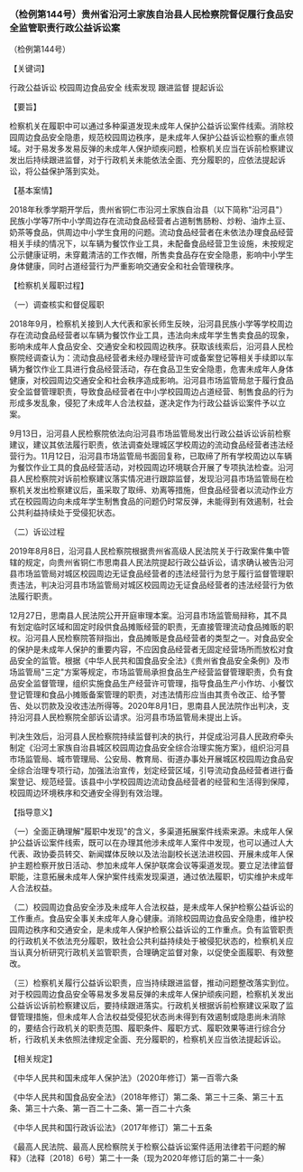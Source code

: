 ### （检例第144号）贵州省沿河土家族自治县人民检察院督促履行食品安全监管职责行政公益诉讼案
（检例第144号）

【关键词】

行政公益诉讼 校园周边食品安全 线索发现 跟进监督 提起诉讼

【要旨】

检察机关在履职中可以通过多种渠道发现未成年人保护公益诉讼案件线索。消除校园周边食品安全隐患，规范校园周边秩序，是未成年人保护公益诉讼检察的重点领域。对于易发多发易反弹的未成年人保护顽疾问题，检察机关应当在诉前检察建议发出后持续跟进监督，对于行政机关未能依法全面、充分履职的，应依法提起诉讼，将公益保护落到实处。

【基本案情】

2018年秋季学期开学后，贵州省铜仁市沿河土家族自治县（以下简称"沿河县"）民族小学等7所中小学周边存在流动食品经营者占道制售肠粉、炒粉、油炸土豆、奶茶等食品，供周边中小学生食用的问题。流动食品经营者在未依法办理食品经营相关手续的情况下，以车辆为餐饮作业工具，未配备食品经营卫生设施，未按规定公示健康证明，未穿戴清洁的工作衣帽，所售卖食品存在安全隐患，影响中小学生身体健康，同时占道经营行为严重影响交通安全和社会管理秩序。

【检察机关履职过程】

（一）调查核实和督促履职

2018年9月，检察机关接到人大代表和家长师生反映，沿河县民族小学等学校周边存在流动食品经营者以车辆为餐饮作业工具，违法向未成年学生售卖食品的现象，影响未成年人食品安全、交通安全和校园周边秩序。获取该线索后，沿河县人民检察院经调查认为：流动食品经营者未经办理经营许可或备案登记等相关手续即以车辆为餐饮作业工具进行食品经营活动，存在食品卫生安全隐患，危害未成年人身体健康，对校园周边交通安全和社会秩序造成影响。沿河县市场监管局怠于履行食品安全监督管理职责，导致食品经营者在中小学校园周边占道经营、制售食品的行为形成多发乱象，侵犯了未成年人合法权益，遂决定作为行政公益诉讼案件予以立案。

9月13日，沿河县人民检察院依法向沿河县市场监管局发出行政公益诉讼诉前检察建议，建议其依法履行职责，依法调查处理城区学校周边的流动食品经营者违法经营行为。11月12日，沿河县市场监管局书面回复称，已取缔了所有学校周边以车辆为餐饮作业工具的食品经营活动，对校园周边环境联合开展了专项执法检查。沿河县人民检察院对诉前检察建议落实情况进行跟踪监督，发现沿河县市场监管局在检察机关发出检察建议后，虽采取了取缔、劝离等措施，但食品经营者以流动作业方式在校园周边向未成年学生制售食品的问题仍时常反弹，未能得到有效遏制，社会公共利益持续处于受侵犯状态。

（二）诉讼过程

2019年8月8日，沿河县人民检察院根据贵州省高级人民法院关于行政案件集中管辖的规定，向贵州省铜仁市思南县人民法院提起行政公益诉讼，请求确认被告沿河县市场监管局对城区校园周边无证食品经营者的违法经营行为怠于履行监督管理职责违法，判决沿河县市场监管局对城区校园周边无证食品经营者的违法经营行为依法履行职责。

12月27日，思南县人民法院公开开庭审理本案。沿河县市场监管局辩称，其不具有划定临时区域和固定时段供食品摊贩经营的职责，无直接管理流动食品摊贩的职权。沿河县人民检察院答辩指出，食品摊贩是食品经营者的类型之一。对食品安全的保护是未成年人保护的重要内容，不应因食品经营者无固定经营场所而放松对食品安全的监管。根据《中华人民共和国食品安全法》《贵州省食品安全条例》及市场监管局"三定"方案等规定，市场监管局承担食品生产经营监督管理职责，负有食品安全监督管理，组织实施食品生产经营许可管理，指导食品生产小作坊、小餐饮登记管理和食品小摊贩备案管理的职责，对违法情形应当由其责令改正、给予警告、处以罚款及没收违法所得等。2020年8月1日，思南县人民法院作出判决，支持沿河县人民检察院全部诉讼请求。沿河县市场监管局未提出上诉。

判决生效后，沿河县人民检察院持续监督判决的执行，并促成沿河县人民政府牵头制定《沿河土家族自治县城区校园周边食品安全综合治理实施方案》，组织沿河县市场监管局、城市管理局、公安局、教育局、街道办事处开展城区校园周边食品安全综合治理专项行动，加强法治宣传，划定经营区域，引导流动食品经营者进行备案登记、规范经营。该县中小学校园周边流动食品经营者的经营和生活得到保障，校园周边环境秩序和交通安全得到有效治理。

【指导意义】

（一）全面正确理解"履职中发现"的含义，多渠道拓展案件线索来源。未成年人保护公益诉讼案件线索，既可以在办理其他涉未成年人案件中发现，也可以通过人大代表、政协委员转交、新闻媒体反映以及法治副校长送法进校园、开展未成年人保护主题检察开放日活动、参加未成年人保护联席会议等渠道发现。要立足法律监督职能，注意拓展未成年人保护案件线索发现渠道，通过依法履职，切实维护未成年人合法权益。

（二）校园周边食品安全涉及未成年人合法权益，是未成年人保护检察公益诉讼的工作重点。食品安全事关未成年人身心健康。消除校园周边食品安全隐患，维护校园周边秩序和交通安全，是未成年人保护检察公益诉讼的工作重点。负有监管职责的行政机关不依法充分履职，致社会公共利益持续处于被侵犯状态的，检察机关应当认真分析研究行政机关监管职责，合理确定监督对象，以促使全面履职、有效整改。

（三）检察机关履行公益诉讼职责，应当持续跟进监督，推动问题整改落实到位。对于校园周边食品安全等易发多发易反弹的未成年人保护顽疾问题，检察机关发出公益诉讼诉前检察建议后，要持续跟进落实。行政机关根据诉前检察建议采取了监督管理措施，但未成年人合法权益受侵犯状态尚未得到有效遏制或隐患尚未消除的，要结合行政机关的职责范围、履职条件、履职方式、履职效果等进行综合分析，行政机关未依照法律规定全面、充分履职的，检察机关应当依法提起诉讼。

【相关规定】

《中华人民共和国未成年人保护法》（2020年修订）第一百零六条

《中华人民共和国食品安全法》（2018年修订）第二条、第三十三条、第三十五条、第三十六条、第一百二十二条、第一百二十六条

《中华人民共和国行政诉讼法》（2017年修订）第二十五条

《最高人民法院、最高人民检察院关于检察公益诉讼案件适用法律若干问题的解释》（法释〔2018〕6号）第二十一条（现为2020年修订后的第二十一条）

